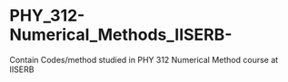# PHY_312-Numerical_Methods_IISERB-
Contain Codes/method studied in PHY 312 Numerical Method course at IISERB
